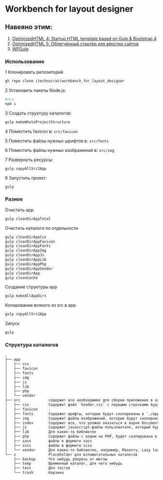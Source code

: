 # Workbench for layout designer

## Навеяно этим:

1. [OptimizedHTML 4: Startup HTML template based on Gulp & Bootstrap 4](https://github.com/agragregra/OptimizedHTML-4/)  
2. [OptimizedHTML 5: Облегчённый стартер для вёрстки сайтов](https://webdesign-master.ru/blog/tools/2019-07-15-optimizedhtml-5.html)  
3. [WPGulp](https://github.com/ahmadawais/WPGulp)

### Использование

1 Клонировать репозиторий  

```sh
gh repo clone itechnocrat/workbench_for_layout_designer
```

2 Установить пакеты Node.js:  

```sh
#ncu
npm i
```

3 Создать структуру каталогов:  

```sh
gulp makeWholeProjectStructure

```

4 Поместить favicon в: `src/favicon`  

5 Поместить файлы нужных шрифтов в: `src/fonts`  

6 Поместить файлы нужных изображений в: `src/img`  

7 Развернуть ресурсы:  

```sh
gulp copyAllSrc2App
```

8 Запустить проект:  

```sh
gulp
```

### Разное

Очистить app  

```sh
gulp cleanDirAppTotal
```

Очистить каталоги по отдельности  

```sh
gulp cleanDirAppCss
gulp cleanDirAppFavicon
gulp cleanDirAppFonts
gulp cleanDirAppImg
gulp cleanDirAppJs
gulp cleanDirAppLib
gulp cleanDirAppPhp
gulp cleanDirAppVendor
gulp cleanDirApp
gulp cleanCache
```

Создание структуры app  

```sh
gulp makeAllAppDirs
```

Копирование всякого из src в app  

```sh
gulp copyAllSrc2App
```

Запуск  

```sh
gulp
```

### Структура каталогов

```sh
.
├── app
│   ├── css
│   ├── favicon
│   ├── fonts
│   ├── img
│   ├── js
│   ├── lib
│   ├── php
│   └── vendor
├── src             содержит все необходимое для сборки приложения в каталог `app`
│   ├── css         Содержит файл `header.css` с первыми строчками будущего style.css, которые нельзя обработать sass
│   ├── favicon     .
│   ├── fonts       Содержит шрифты, которые будут скопированы в `./app/fonts`
│   ├── img         Содержит файлы изображений, которые будут скопированы в `./app/img`
│   ├── index       Содержит все, что должно оказаться в корне DocumentRoot web-сервера (в корне app)
│   ├── js          Содержит javascript-файлы пользователя, который будет скопирован в `./app/js/custom.js` и в `./app/js/custom.min.js`
│   ├── lib         Для каких-то библиотек
│   ├── php         Содержит файлы с кодом на PHP, будет скопирована в app
│   ├── sass        файлы в формате sass
│   ├── scss        файлы в формате scss
│   └── vendor      Для каких-то библиотек, например, Мasonry, Lazy loading img & background
└── z               Placeholder для вспомогательных каталогов
    ├── backup      Что нибудь уберечь от метлы
    ├── temp        Временный каталог, для чего нибудь
    ├── test        Для тестов
    └── trash       Корзина

```
